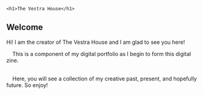 

<html>
  <body>
  
    <h1>The Vestra House</h1>
<h2>Welcome</h2>
<div>
  <p>Hi! I am the creator of The Vestra House and I am glad to see you here!<br></p>
  <p>&nbsp;&nbsp;&nbsp;&nbsp;This is a component of my digital portfolio as I begin to form this digital zine.<br>
  <br><p>&nbsp;&nbsp;&nbsp;&nbsp;Here, you will see a collection of my creative past, present, and hopefully future. So enjoy!</p>
 



